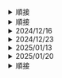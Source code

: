 <details> <summary>順接</summary>  <ul>

<table style="font-size: 14px;">
  <tr><td><strong>2024/12/02</strong></td></tr>
  <tr>
    <td><strong> 文法</strong>
      ～ようによっては ／ ～ようでは
    </td>
    <td><strong> 接続</strong>
    </td>
    <td><strong> 意味</strong>
      要看怎么… ／　取决于…（的方式）　／　根据…（的方式）
    </td>
    <td >  </strong></td>
    <td > 接続</td>
    <td > 要看怎么… ／　取决于…（的方式）　／　根据…（的方式）</td>
    <td><strong> 例文 </strong>
      ●この状況も、見方ようによってはチャンスになる。
    </td>
    <td><strong> その他 </strong>
      ●よいお年をお迎えください。
    </td>
  </tr>

  <tr><td colspan="5"><strong>2024/12/09</strong></td></tr>
  <tr>
    <td> ～をものともせずに </strong></td>
    <td> 接続</td>
    <td>
      克服困难…　／　不顾…　／　不当回事
    </td>
    <td>●疲れをものともせずに、休日も出社しました。</td>
    <td>
      ●液体　落とす／入れる　ー＞　耳の中に薬を落とす／耳の中に薬を入れる<br>
      ●体重が増えない　減る
      </td>
  </tr>
</table>


  <tr><td colspan="5"><strong>2024/12/16</strong></td></tr>
  <tr>
    <td> ～に即して </strong></td>
    <td> 接続</td>
    <td>
      ～に合わせて　／　按照…　／　依据…／　根据…　／　以…为基准
    </td>
    <td>●実状に即して考えよう</td>
    <td>
      ●液体　落とす／入れる　ー＞　耳の中に薬を落とす／耳の中に薬を入れる<br>
      ●体重が増えない　減る
      </td>
  </tr>
</table>
</ul>  </details>








<details> <summary>順接</summary>  <ul>

<table style="font-size: 14px;">
  <tr>
    <td><strong> 文法</strong></td>
    <td><strong> 接続</strong></td>
    <td><strong> 意味</strong></td>
    <td><strong> 例文 </strong></td>
    <td><strong> 備考（そのほか） </strong></td>
  </tr>

  <tr><td colspan="5"><strong>2024/12/02</strong></td></tr>
  <tr>
    <td > ～ようによっては<br>～ようでは </strong></td>
    <td > 接続</td>
    <td > 要看怎么… ／　取决于…（的方式）　／　根据…（的方式）</td>
    <td >●この状況も、見方ようによってはチャンスになる。</td>
    <td >
      ●よいお年をお迎えください。
      </td>
  </tr>

  <tr><td colspan="5"><strong>2024/12/09</strong></td></tr>
  <tr>
    <td> ～をものともせずに </strong></td>
    <td> 接続</td>
    <td>
      克服困难…　／　不顾…　／　不当回事
    </td>
    <td>●疲れをものともせずに、休日も出社しました。</td>
    <td>
      ●液体　落とす／入れる　ー＞　耳の中に薬を落とす／耳の中に薬を入れる<br>
      ●体重が増えない　減る
      </td>
  </tr>
</table>


  <tr><td colspan="5"><strong>2024/12/16</strong></td></tr>
  <tr>
    <td> ～に即して </strong></td>
    <td> 接続</td>
    <td>
      ～に合わせて　／　按照…　／　依据…／　根据…　／　以…为基准
    </td>
    <td>●実状に即して考えよう</td>
    <td>
      ●液体　落とす／入れる　ー＞　耳の中に薬を落とす／耳の中に薬を入れる<br>
      ●体重が増えない　減る
      </td>
  </tr>
</table>
</ul>  </details>




<!-- ############### 2024/12/16 ############### -->
<details> <summary>2024/12/16</summary>  <ul>
  
  <li> <strong>～に即して</strong>
    <ul>
      <li>意味：～に合わせて　／　按照…　／　依据…／　根据…　／　以…为基准</li>
      <li>例文：実状に即して考えよう</li> 
    </ul>
  </li>
  
  <li> <strong>その他</strong>
    <ul>
      <li>「あっという間に」は、「瞬く間に」や「一瞬で」という意味で、時間が非常に早く過ぎることを表現する言葉です。
            例えば、「あっという間に時間が過ぎた」「あっという間に時間になりました」というように使います。　</li>
      <li>「橋渡し」とは、物事や人々の間に立って、両者をつなげる役割を果たすことを指します。　</li>
    </ul>
  </li>
</ul>  </details>

<!-- ############### 2024/12/23 ############### -->
<details> <summary>2024/12/23</summary>  <ul>
  
  <li> <strong>～如何では</strong>
    <ul>
      <li>意味：取决于…　／　根据…　／　～によって　／　～次第では　</li>
      <li>　　　前件の条件によって結果が変わることを表します。　</li>
      <li>例文：自分の行動いかんでは人生はそんな悪くない。</li> 
      <li>例文：天候如何では、スポーツ大会を中止するかどうかを決めます。</li> 
    </ul>
  </li>
  
  <li> <strong>その他</strong>
    <ul>
      <li>いかんにかかわらず　／　如何を問わず
          ⇒～に関係がなく
      　　　例文：私は遅刻してしまったが、理由の如何を問わずに謝罪しました。</li>
    </ul>
  </li>
</ul>  </details>

<!-- ############### 2025/01/13 ############### -->
<details> <summary>2025/01/13</summary>  <ul>
  
  <li> <strong>～をよそに</strong>
    <ul>
      <li>意味：不願...；不管...　</li>
      <li>　　　A名詞　＋　およそに　＋　B　</li>
      <li>　　　通常ならAが自分と関係あることで気にしたりするが、今回はAとは関係なくB／AをきにしないでB／Aを無視してB　</li>
      <li>例文：親の心配をよそに息子は勉強せずに遊んでばかりいる。</li> 
      <li>例文：先輩のアドバイスをよそに、自分の考えでその仕事をやりました</li> 
    </ul>
  </li>
  
  <li> <strong>その他</strong>
    <ul>
      <li>雪（音調↑）さん　／　雪（音調↓）が降っている。</li>
    </ul>
  </li>
</ul>  </details>

<!-- ############### 2025/01/20 ############### -->
<details> <summary>2025/01/20</summary>  <ul>
  
  <li> <strong>～憚らない</strong>
    <ul>
      <li>意味：“毫不犹豫”或“毫无顾忌”　</li>
      <li>　　　文法ではなくて、動詞です。　</li>
      <li>　　　周囲を気にしたり遠慮したりすることがないさま　</li>
      <li>例文：彼は他人の目を憚らないで、自分の意見をはっきりと言う。</li> 
      <li>例文：彼女は失敗を憚らないで、新しい挑戦を続けている。</li> 
    </ul>
  </li>
</ul>  </details>



<details> <summary>順接</summary>  <ul>

<table style="font-size: 14px; vertical-align: top; text-align: left;">
  <tr>
    <td ><strong> 文法</strong></td>
    <td ><strong> 接続</strong></td>
    <td ><strong> 意味</strong></td>
    <td ><strong> 例文 </strong></td>
    <td ><strong> 備考（そのほか） </strong></td>
  </tr>

  <tr><td colspan="5"><strong>2025/02/03</strong></td></tr>
  <tr>
    <td > ～ゆえに </strong></td>
    <td > 接続</strong></td>
    <td > 〜のために</td>
    <td >●貧しさゆえに一生懸命働いた</td>
    <td >
      ●市場「いちば」⇒具体的な場所がある<br>
      ●市場「しじょう」＝概念的に
      </td>
  </tr>

  <tr><td colspan="5"><strong>2025/02/10</strong></td></tr>
  <tr>
    <td > ～とあって </strong></td>
    <td > 接続</strong></td>
    <td >
      ～という状況にあって / ～という状況なので/ ～ので
    </td>
    <td >●世界的な人気歌手のコンサートとあって、チケットが販売が3分で売り切れました。</td>
    <td >
      ●滑舌「かつぜつ」が悪い⇒はっきりしゃべれない<br>
      ●ペラペラしゃべる⇒流暢的に喋れる
      </td>
  </tr>
</table>

</ul>  </details>
